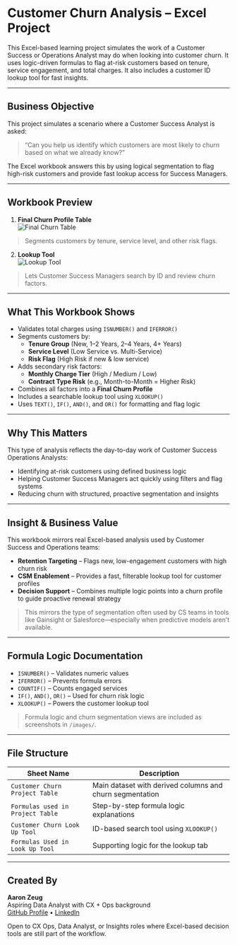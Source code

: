 # Customer Churn Analysis – Excel Project

This Excel-based learning project simulates the work of a Customer Success or Operations Analyst may do when looking into customer churn. It uses logic-driven formulas to flag at-risk customers based on tenure, service engagement, and total charges. It also includes a customer ID lookup tool for fast insights.

---
## Business Objective

This project simulates a scenario where a Customer Success Analyst is asked:

> “Can you help us identify which customers are most likely to churn based on what we already know?”

The Excel workbook answers this by using logical segmentation to flag high-risk customers and provide fast lookup access for Success Managers.

---

## Workbook Preview

1. **Final Churn Profile Table**  
![Final Churn Table](images/Final_Churn_Table_3.png)  
> Segments customers by tenure, service level, and other risk flags.

2. **Lookup Tool**  
![Lookup Tool](images/Lookup_Tool.png)  
> Lets Customer Success Managers search by ID and review churn factors.

---

## What This Workbook Shows

- Validates total charges using `ISNUMBER()` and `IFERROR()`  
- Segments customers by:
  - **Tenure Group** (New, 1–2 Years, 2–4 Years, 4+ Years)  
  - **Service Level** (Low Service vs. Multi-Service)  
  - **Risk Flag** (High Risk if new & low service)  
- Adds secondary risk factors:
  - **Monthly Charge Tier** (High / Medium / Low)  
  - **Contract Type Risk** (e.g., Month-to-Month = Higher Risk)  
- Combines all factors into a **Final Churn Profile**  
- Includes a searchable lookup tool using `XLOOKUP()`  
- Uses `TEXT()`, `IF()`, `AND()`, and `OR()` for formatting and flag logic

---

## Why This Matters

This type of analysis reflects the day-to-day work of Customer Success Operations Analysts:

- Identifying at-risk customers using defined business logic  
- Helping Customer Success Managers act quickly using filters and flag systems  
- Reducing churn with structured, proactive segmentation and insights

---
## Insight & Business Value

This workbook mirrors real Excel-based analysis used by Customer Success and Operations teams:

- **Retention Targeting** – Flags new, low-engagement customers with high churn risk  
- **CSM Enablement** – Provides a fast, filterable lookup tool for customer profiles  
- **Decision Support** – Combines multiple logic points into a churn profile to guide proactive renewal strategy  

> This mirrors the type of segmentation often used by CS teams in tools like Gainsight or Salesforce—especially when predictive models aren’t available.

---

## Formula Logic Documentation

- `ISNUMBER()` – Validates numeric values  
- `IFERROR()` – Prevents formula errors  
- `COUNTIF()` – Counts engaged services  
- `IF()`, `AND()`, `OR()` – Used for churn risk logic  
- `XLOOKUP()` – Powers the customer lookup tool  

> Formula logic and churn segmentation views are included as screenshots in `/images/`.

---

## File Structure

| Sheet Name                      | Description                                                |
|----------------------------------|------------------------------------------------------------|
| `Customer Churn Project Table`   | Main dataset with derived columns and churn segmentation   |
| `Formulas used in Project Table` | Step-by-step formula logic explanations                    |
| `Customer Churn Look Up Tool`    | ID-based search tool using `XLOOKUP()`                     |
| `Formulas Used in Look Up Tool`  | Supporting logic for the lookup tab                        |


---

## Created By

**Aaron Zeug**  
Aspiring Data Analyst with CX + Ops background  
[GitHub Profile](https://github.com/Gray135) • [LinkedIn](https://www.linkedin.com/in/aaronzeug)

Open to CX Ops, Data Analyst, or Insights roles where Excel-based decision tools are still part of the workflow.

